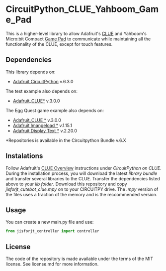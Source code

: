 # CircuitPython_CLUE_Yahboom_Game_Pad
This is a higher-level library to allow Adafruit's [CLUE](https://www.adafruit.com/product/4500) and Yahboom's Micro:bit Compact [Game Pad](http://www.yahboom.net/study/SGH) to communicate while maintaining all the functionality of the CLUE, except for touch features.

## Dependencies
This library depends on:
* [Adafruit CircuitPython](https://github.com/adafruit/circuitpython) v.6.3.0

The test example also depends on:
* [Adafruit_CLUE*](https://github.com/adafruit/Adafruit_CircuitPython_CLUE) v.3.0.0

The Egg Quest game example also depends on:
* [Adafruit_CLUE *](https://github.com/adafruit/Adafruit_CircuitPython_CLUE) v.3.0.0
* [Adafruit Imangeload *](https://github.com/adafruit/Adafruit_CircuitPython_ImageLoad) v.1.15.1
* [Adafruit Display Text *](https://github.com/adafruit/Adafruit_CircuitPython_Display_Text) v.2.20.0

*Repositories is available in the Circuitpython Bundle v.6.X


## Instalations
Follow Adafruit's [CLUE Overview](https://learn.adafruit.com/adafruit-clue) instructions under _CircuitPython on CLUE_. During the installation process, you will download the latest _library bundle_ and transfer several libraries to the CLUE. Transfer the dependencies listed above to your _lib folder_.
Download this repository and copy _jisforjt_cutebot_clue.mpy_ on to your CIRCUITPY drive. The _.mpy_ version of the files uses a fraction of the memory and is the reccommended version.

## Usage
You can create a new main.py file and use:
```python
from jisforjt_controller import controller
```

## License
The code of the repository is made available under the terms of the MIT license. See license.md for more information.
